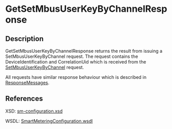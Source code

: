 <!--
SPDX-FileCopyrightText: Contributors to the GXF project

SPDX-License-Identifier: Apache-2.0
-->

# GetSetMbusUserKeyByChannelResponse

## Description

GetSetMbusUserKeyByChannelResponse returns the result from issuing a SetMbusUserKeyByChannel request. The request contains the DeviceIdentification and CorrelationUid which is received from the [SetMbusUserKeyByChannel](setmbususerkeybychannel.md) request.

All requests have similar response behaviour which is described in [ResponseMessages](../../responsemessages.md).

## References

XSD: [sm-configuration.xsd](https://github.com/OSGP/open-smart-grid-platform/blob/development/osgp/shared/osgp-ws-smartmetering/src/main/resources/schemas/sm-configuration.xsd)

WSDL: [SmartMeteringConfiguration.wsdl](https://github.com/OSGP/open-smart-grid-platform/blob/development/osgp/shared/osgp-ws-smartmetering/src/main/resources/SmartMeteringConfiguration.wsdl)

